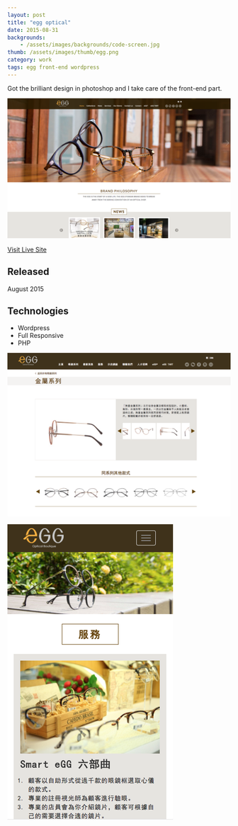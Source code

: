 ```yaml
---
layout: post
title: "egg optical"
date: 2015-08-31
backgrounds:
    - /assets/images/backgrounds/code-screen.jpg
thumb: /assets/images/thumb/egg.png
category: work
tags: egg front-end wordpress
---
```


Got the brilliant design in photoshop and I take care of the front-end part.

![egg optical](/assets/images/blog/egg-home.png)

[Visit Live Site](http://www.eggoptical.com)

## Released
August 2015

## Technologies
- Wordpress
- Full Responsive
- PHP

![egg optical](/assets/images/blog/egg-page.png)

![egg optical](/assets/images/blog/egg-mobile.png)
